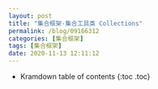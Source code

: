 ```yaml
---
layout: post
title: "集合框架-集合工具类 Collections"
permalink: /blog/09166312
categories: [集合框架]
tags: [集合框架]
date: 2020-11-13 12:11:12
---
```


* Kramdown table of contents
{:toc .toc}
